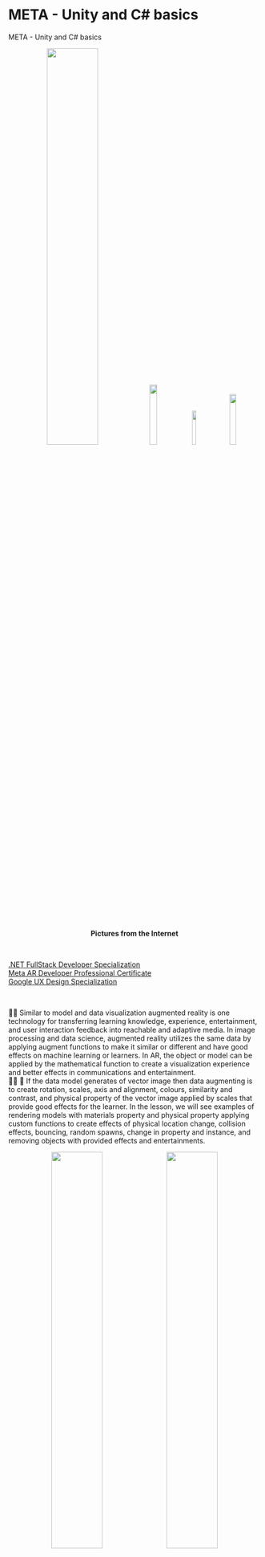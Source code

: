 # META - Unity and C# basics
META - Unity and C# basics

<p align="center" width="100%">
    <img width="45%" src="https://github.com/jkaewprateep/META---Unity-and-C-basics/blob/main/AR%20instructors.png">
    <img width="17.5%" src="https://github.com/jkaewprateep/META---Unity-and-C-basics/blob/main/versus.jpg">  
    <img width="13.2%" src="https://github.com/jkaewprateep/META---Unity-and-C-basics/blob/main/image22.jpg">  
    <img width="16.1%" src="https://github.com/jkaewprateep/META---Unity-and-C-basics/blob/main/kid_24.jpg"> </br>
    <b> Pictures from the Internet </b> </br>
</p>

</br>

[.NET FullStack Developer Specialization ]( https://github.com/jkaewprateep/Portfolio/blob/main/Coursera%206DRYK7YS79ZT.pdf ) </br>
[Meta AR Developer Professional Certificate]( https://github.com/jkaewprateep/Portfolio/blob/main/Coursera%20T9ZTYYSXGY5H.pdf ) </br>
[Google UX Design Specialization]( https://coursera.org/share/15f48b13d33cefb8686c2bcca579d6a8 ) </br>

</br>

🧸💬 Similar to model and data visualization augmented reality is one technology for transferring learning knowledge, experience, entertainment, and user interaction feedback into reachable and adaptive media. In image processing and data science, augmented reality utilizes the same data by applying augment functions to make it similar or different and have good effects on machine learning or learners. In AR, the object or model can be applied by the mathematical function to create a visualization experience and better effects in communications and entertainment. </br>
👧💬 🎈 If the data model generates of vector image then data augmenting is to create rotation, scales, axis and alignment, colours, similarity and contrast, and physical property of the vector image applied by scales that provide good effects for the learner. In the lesson, we will see examples of rendering models with materials property and physical property applying custom functions to create effects of physical location change, collision effects, bouncing, random spawns, change in property and instance, and removing objects with provided effects and entertainments. </br>

<p align="center" width="100%">
    <img width="45%" src="https://github.com/jkaewprateep/META---Unity-and-C-basics/blob/main/web01.png">
    <img width="45%" src="https://github.com/jkaewprateep/META---Unity-and-C-basics/blob/main/web02.png">
    <img width="45%" src="https://github.com/jkaewprateep/META---Unity-and-C-basics/blob/main/web03.png">
    <img width="45%" src="https://github.com/jkaewprateep/META---Unity-and-C-basics/blob/main/web04.png"> </br>
</p>

🐑💬 ➰ Heart beating with physical property and creating games using AR by Unity program possible with the provided tools and C# programming languages but you need to know the basics of class inheritance programming styles because the AR development platform will utilize of user create objects and render for the same screen rendering. </br>
🐐💬 Applying effects, gravity and boundary of the image or collisions creates games and simulation development environments where you can specific mass, position, and axis of the object to start the collision effects when there are one or more objects in the same screen aligned or pass-though the target collision axes and position. </br>

### PlayerController.cs ###

```
using System.Collections;
using System.Collections.Generic;
using UnityEngine;

public class PlayerController : MonoBehaviour
{
    // Private Variables
    private float speed = 5.0f; 
    private float turnSpeed = 25.0f;
    private float horizontalInput; 
    private float forwardInput;

    // Update is called once per frame
    void Update()
    {
        // This is where we get player input
        horizontalInput = Input.GetAxis("Horizontal");
        forwardInput = Input.GetAxis("Vertical");
        // We move the vehicle forward
        transform. Translate (Vector3. forward * Time.deltaTime * speed * forwardInput);
        // We turn the vehicle
        transform.Rotate(Vector3.up, Time.deltaTime * turnSpeed * horizontalInput);
    }
}
```

### PlayerController.cs - time delta ###

```
public class PlayerController2 : MonoBehaviour
{
    // Update is called once per frame
    void Update()
    {
        transform.Translate(Vector3.forward * Time.deltaTime * 21);        
    }
}
```

### PlayerController.cs - parameterizes ###

```
public class PlayerController3 : MonoBehaviour
{
    public GameObject player;
    private Vector3 Offset = new Vector3(0, 5, -7);

    // Update is called once per frame
    void Update()
    {
        // Offset the camera behide the player by adding the player locations;
        transform.position = player.transform.position + Offset;
    }
}
```

### Rotation.cs - custom action - vector ###

```
public class PlatformRotate : MonoBehaviour { 

    public Vector3 rotateChange;

    // Update is called once per frame
    void Update()
    {
        transform.Rotate (rotateChange); 
    }
}
```

### Default.cs - custom action - position ###

```
public class TrackPosition : MonoBehaviour {
    
    public Vector3 positionChange;

    // Update is called once per frame
    void Update()
    {
        transform.position += positionChange;
    }
}
```

### AlignObjects.cs - custom action - transform position ###

```
public class AlignObjects: MonoBehaviour
{
    public GameObject[] objectsToAlign; 
    public float spacing = 1;

    // Start is called before the first frame update
    void Start()
	{
        for (var i = 0; i < objectsToAlign.Length; i++)
            {
                objectsToAlign[i].transform.position = new Vector3(i* spacing, 0, 0);
            }
    }
}
```

### BulletCreator.cs - custom action - key space ###

```
public class BulletCreator : MonoBehaviour
{
    public GameObject bullet;

    void Start()
    {
        Invoke("ShootBullet", 2);
    }
    void ShootBullet()
    {
        var newBullet = Instantiate(bullet);
        newBullet.transform.position = new Vector3(0, 10, 0);
        Destroy(newBullet, 5);
    }
    void Update()
    {
        if (Input.GetKeyDown(KeyCode.Space))
        {
            ShootBullet();
        }
    }
}
```

### DestroyOnClick.cs - custom action - destroy object - key space ###

```
public class DestroyOnClick : MonoBehaviour
{
    void OnMouseDown()
    {
        Destroy(gameObject);
    }
}
```

### ExampleBehaviourScript.cs - custom action - change property - key space ###

```
public class ExampleBehaviourScript : MonoBehaviour
{
    // Update is called once per frame
    void Update()
    {
        {
            if (Input.GetKeyDown(KeyCode.R))
            {
                GetComponent<Renderer>().material.color = Color.red;
            }
            if (Input.GetKeyDown(KeyCode.G))
            {
                GetComponent<Renderer>().material.color = Color.green;
            }
            if (Input.GetKeyDown(KeyCode.B))
            {
                GetComponent<Renderer>().material.color = Color.blue;
            }
        }
    }
}
```

### Movement.cs - custom action - change position - key space ###

```
public class Movement : MonoBehaviour
{
    public float speed;

    // Update is called once per frame
    void Update()
    {
        var pos = transform.position;

        if (Input.GetKey(KeyCode.LeftArrow))
        {
            pos.x = pos.x - speed * Time.deltaTime;
        }
        if (Input.GetKey(KeyCode.RightArrow))
        {
            pos.x = pos.x + speed * Time.deltaTime;
        }
        if (Input.GetKey(KeyCode.UpArrow))
        {
            pos.y = pos.y + speed * Time.deltaTime;
        }
        if (Input.GetKey(KeyCode.DownArrow))
        {
            pos.y = pos.y - speed * Time.deltaTime;
        }

        transform.position = pos;
    }
}
```

### Movement.cs - custom action - visibility - key space ###

```
public class RendererEnabler : MonoBehaviour
{
    // Update is called once per frame
    void Update()
    {   
        if (Input.GetKeyDown(KeyCode.Space))
        {
            var renderer = GetComponent<Renderer>();
            renderer.enabled = !renderer.enabled;
        }
    }
}
```

### SphereMaker.cs - custom action - create object - key space ###

```
public class SphereMaker : MonoBehaviour
{
    public GameObject sphere;
    public int numberOfSpheres = 4;

    // Start is called before the first frame update
    void Start()
    {
        for (int i = 0; i < numberOfSpheres; i = i + 1)
        {
            var duplicateSphere = GameObject.Instantiate(sphere);
            duplicateSphere.transform.position = new Vector3(i, 0, 0);
        }
    }

    // Update is called once per frame
    void Update()
    {
        if (Input.GetMouseButtonDown(1))
        {
            var duplicateSphere = GameObject.Instantiate(sphere);
            duplicateSphere.transform.position = new Vector3(Random.Range(-4, 4), Random.Range(-4, 4), 0);
            Camera.main.transform.LookAt(duplicateSphere.transform);
        }
    }
}
```

### TestScript.cs - custom action - camera tracking ###

```
public class TestScript : MonoBehaviour
{
    public float torque;
    public float velocity;
    public Rigidbody rb;

    void Start()
    {
        rb = GetComponent<Rigidbody>();
    }

    void FixedUpdate()
    {
        float turn = Input.GetAxis("Horizontal");
        rb.AddTorque(Vector3.up * torque * turn);

        var vertical = Input.GetAxis("Vertical");

        // float turn = Input.GetAxis("Horizontal");
        // rb. AddTorque(Vector3.up * torque * turn);
        // rb.AddForce(Vector3.forward * velocity * vertical);
        rb.AddForce(Camera.main.transform.forward * velocity * vertical);
        rb.AddForce(Camera.main.transform.up * velocity * vertical);
        // rb.AddForce(Camera.main.transform.up * velocity * vertical) 
        // rb.AddForce(Camera.main.transform.forward * velocity * vertical); 
    }
}
```

### ColorChanger.cs - custom action - property change - collisions ###

```
public class ColorChanger : MonoBehaviour
{
    public GameObject spherePrefab;

    void OnCollisionEnter(Collision collision)
    {
        foreach (ContactPoint contact in collision.contacts)
        {
            // var collision_colour = contact.color;
            var collision_point = contact.point;
            var collision_type = contact.normal;
            // var collision_sphere = contact.collider;          
            
            GameObject duplicateSphere = GameObject.Instantiate(spherePrefab);
            //
            var shpere = duplicateSphere.GetComponent<Collider>();
            duplicateSphere.GetComponent<Renderer>().material.color = Color.red;
            // duplicateSphere.collider = collision.collider;


            var colour_code = Random.Range(0, 3);
            switch(colour_code)
            {
                case 0 : GetComponent<Renderer>().material.color = Color.red;
                    break;
                case 1 : GetComponent<Renderer>().material.color = Color.blue;
                    break;
                case 2 : GetComponent<Renderer>().material.color = Color.green;
                    break;
                case 3 : GetComponent<Renderer>().material.color = Color.red;
                    break;
            }        

            // Debug.DrawRay(contact.point, contact.normal, Color.white);
        }
        // if (collision.relativeVelocity.magnitude > 2)
        //     audioSource.Play();
    }
}
```

### DestroyOutOfBounds.cs - custom action - game environment scopes ###

```
public class DestroyOutOfBounds : MonoBehaviour
{
    private float topBound = 10;
    private float lowerBound = -10;

    // Update is called once per frame
    void Update()
    {
        if(transfrom.position.z > topBound)
        {
            Destroy(gameObject);
        }

        if(transfrom.position.z < lowerBound)
        {
            Destroy(gameObject);
            Debug.log("Game Over!!!");
        }
    }
}
```

### DetectCollisionsn.cs - custom action - destroy object - collisions ###

```
public class DetectCollisions : MonoBehaviour
{
    private void onTriggerEnter(Collider other)
    {
        Destroy(gameObject);
        Destroy(other.gameObject);
    }
}
```

### MoveForward.cs - custom action - initial speed - parameterizes ###

```
public class MoveForward : MonoBehaviour
{
    public float speed = 40.0f;

    // Update is called once per frame
    void Update()
    {
        transform.Translate( Vector3.forward * Time.deltaTime * speed );
    }
}
```

### PlayerController.cs - custom action - position transform - parameterizes ###

```
public class PlayerController : MonoBehaviour
{
    public float horizointalInput;
    public float speed = 10.0f;
    public float xRange = 10.0f;
    private float topBound = 10;
    private float lowerBound = -10;

    public GameObject projectilePrefab;

    // Update is called once per frame
    void Update()
    {
        if (transform.position.x < - xRange)
        {
            transform.position = new Vector3( -xRange, transform.position.y, transform.position.z );
        }

        if (transform.position.x > xRange)
        {
            transform.position = new Vector3( xRange, transform.position.y, transform.position.z );
        } 

        horizointalInput = Input.GetAxis("Horizontal");
        transform.Translate(Vector3.right * horizointalInput * Time.deltaTime * speed );
    }
}

```

### SpawnManager.cs - custom action - spawn range positions - parameterizes ###

```
public class SpawnManager : MonoBehaviour
{
    public GameObject[] animalPrefebs;
    // public int animalIndex;
    private float spawnRangeX = 20;
    private float spawnPosZ = 20;
    private float startDelay = 2;
    private float spawnInterval = 1.5f;

    // Start is called before the first frame update
    void Start()
    {
        InvokeRepeating("SpawnRandomAnimal", startDelay, spawnInterval);
    }

    void SpawnRandomAnimal()
    {
        int animalIndex = Random.Range(0, animalPrefebs.length);
        Vector3 spawnPos = new Vector3(Random.Range(-spawnRangeX, spawnRangeX), 0, spawnPosZ);

        Instantiate(animalPrefebs[animalIndex], spawnPos, animalPrefebs[animalIndex].transform.rotation);
    }
}
```
